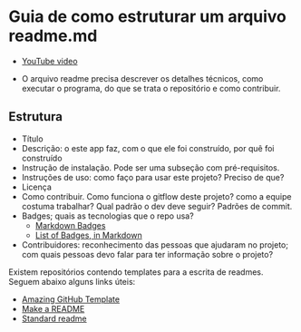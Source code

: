 # Guia de como estruturar um arquivo readme.md

- [YouTube video](https://www.youtube.com/watch?v=k4Rsy8GbKE0&list=WL&index=3)

- O arquivo readme precisa descrever os detalhes técnicos, como executar o programa, do que se trata o repositório e como contribuir.

## Estrutura
- Título
- Descrição: o este app faz, com o que ele foi construído, por quê foi construído
- Instrução de instalação. Pode ser uma subseção com pré-requisitos.
- Instruções de uso: como faço para usar este projeto? Preciso de que?
- Licença
- Como contribuir. Como funciona o gitflow deste projeto? como a equipe costuma trabalhar? Qual padrão o dev deve seguir? Padrões de commit.
- Badges; quais as tecnologias que o repo usa?    
    - [Markdown Badges](https://github.com/Ileriayo/markdown-badges)
    - [List of Badges, in Markdown](https://github.com/Naereen/badges)
- Contribuidores: reconhecimento das pessoas que ajudaram no projeto; com quais pessoas devo falar para ter informação sobre o projeto?

Existem repositórios contendo templates para a escrita de readmes. Seguem abaixo alguns links úteis:
- [Amazing GitHub Template](https://github.com/dec0dOS/amazing-github-template?tab=readme-ov-file)
- [Make a README](https://www.makeareadme.com/)
- [Standard readme](https://github.com/RichardLitt/standard-readme)